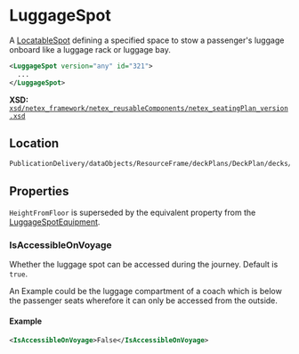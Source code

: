 # LuggageSpot

A [LocatableSpot](LOCATABLE_SPOT.md) defining a specified space to stow a passenger's luggage onboard like a luggage rack or luggage bay.

```xml
<LuggageSpot version="any" id="321">
  ...
</LuggageSpot>
```

**XSD:** [`xsd/netex_framework/netex_reusableComponents/netex_seatingPlan_version.xsd`](https://github.com/NeTEx-CEN/NeTEx/blob/next/xsd/netex_framework/netex_reusableComponents/netex_seatingPlan_version.xsd#L585)

## Location

```
PublicationDelivery/dataObjects/ResourceFrame/deckPlans/DeckPlan/decks/Deck/deckSpaces/PassengerSpace/luggageSpots
```

## Properties

`HeightFromFloor` is superseded by the equivalent property from the [LuggageSpotEquipment](../../EQUIPMENT/LUGGAGE_SPOT_EQUIPMENT.md#heightfromfloor).

### IsAccessibleOnVoyage

Whether the luggage spot can be accessed during the journey. Default is `true`.

An Example could be the luggage compartment of a coach which is below the passenger seats wherefore it can only be accessed from the outside.

#### Example
```xml
<IsAccessibleOnVoyage>False</IsAccessibleOnVoyage>
```
